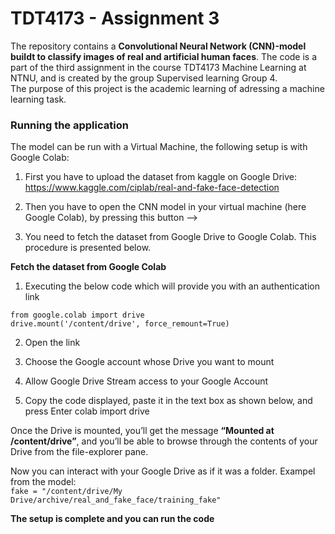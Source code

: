 # TDT4173 - Assignment 3
The repository contains a **Convolutional Neural Network (CNN)-model buildt to classify images of real and artificial human faces**. The code is a part of the third assignment in the course TDT4173 Machine Learning at NTNU, and is created by the group Supervised learning Group 4.
\
The purpose of this project is the academic learning of adressing a machine learning task.

### Running the application 
The model can be run with a Virtual Machine, the following setup is with Google Colab: 

1. First you have to upload the dataset from kaggle on Google Drive: https://www.kaggle.com/ciplab/real-and-fake-face-detection

2. Then you have to open the CNN model in your virtual machine (here Google Colab), by pressing this button --> 

3. You need to fetch the dataset from Google Drive to Google Colab. This procedure is presented below. 

**Fetch the dataset from Google Colab**

1. Executing the below code which will provide you with an authentication link

```
from google.colab import drive
drive.mount('/content/drive', force_remount=True)
```

2. Open the link

3. Choose the Google account whose Drive you want to mount

4. Allow Google Drive Stream access to your Google Account

5. Copy the code displayed, paste it in the text box as shown below, and press Enter colab import drive

Once the Drive is mounted, you’ll get the message **“Mounted at /content/drive”**, and you’ll be able to browse through the contents of your Drive from the file-explorer pane. 

Now you can interact with your Google Drive as if it was a folder.
Exampel from the model:
\
`fake = "/content/drive/My Drive/archive/real_and_fake_face/training_fake"`

**The setup is complete and you can run the code**
